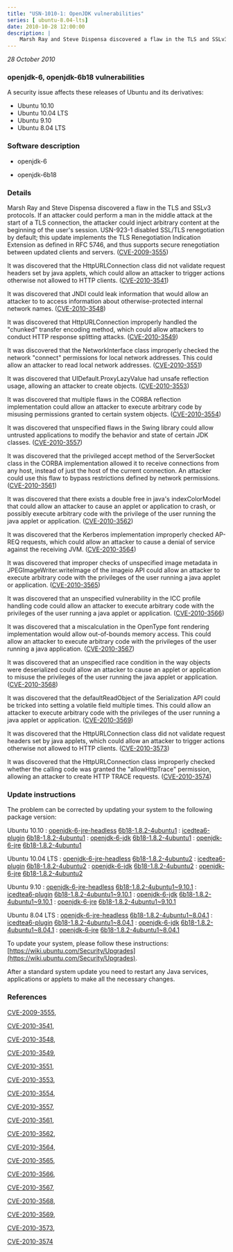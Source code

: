 ```yaml
---
title: "USN-1010-1: OpenJDK vulnerabilities"
series: [ ubuntu-8.04-lts]
date: 2010-10-28 12:00:00
description: |
    Marsh Ray and Steve Dispensa discovered a flaw in the TLS and SSLv3 protocols. If an attacker could perform a man in the middle attack at the start of a TLS connection, the attacker could inject arbitrary content at the beginning of the user&#39;s session. USN-923-1 disabled SSL/TLS renegotiation by default; this update implements the TLS Renegotiation Indication Extension as defined in RFC 5746, and thus supports secure renegotiation between updated clients and servers. ([CVE-2009-3555](http://people.ubuntu.com/~ubuntu-security/cve/CVE-2009-3555))
--- 
```

 
 

*28 October 2010*

### openjdk-6, openjdk-6b18 vulnerabilities

A security issue affects these releases of Ubuntu and its derivatives:

* Ubuntu 10.10
* Ubuntu 10.04 LTS
* Ubuntu 9.10
* Ubuntu 8.04 LTS

### Software description

* openjdk-6 

* openjdk-6b18 

### Details

Marsh Ray and Steve Dispensa discovered a flaw in the TLS and SSLv3 protocols. If an attacker could perform a man in the middle attack at the start of a TLS connection, the attacker could inject arbitrary content at the beginning of the user&#39;s session. USN-923-1 disabled SSL/TLS renegotiation by default; this update implements the TLS Renegotiation Indication Extension as defined in RFC 5746, and thus supports secure renegotiation between updated clients and servers. ([CVE-2009-3555](http://people.ubuntu.com/~ubuntu-security/cve/CVE-2009-3555))

It was discovered that the HttpURLConnection class did not validate request headers set by java applets, which could allow an attacker to trigger actions otherwise not allowed to HTTP clients. ([CVE-2010-3541](http://people.ubuntu.com/~ubuntu-security/cve/CVE-2010-3541))

It was discovered that JNDI could leak information that would allow an attacker to to access information about otherwise-protected internal network names. ([CVE-2010-3548](http://people.ubuntu.com/~ubuntu-security/cve/CVE-2010-3548))

It was discovered that HttpURLConnection improperly handled the &quot;chunked&quot; transfer encoding method, which could allow attackers to conduct HTTP response splitting attacks. ([CVE-2010-3549](http://people.ubuntu.com/~ubuntu-security/cve/CVE-2010-3549))

It was discovered that the NetworkInterface class improperly checked the network &quot;connect&quot; permissions for local network addresses. This could allow an attacker to read local network addresses. ([CVE-2010-3551](http://people.ubuntu.com/~ubuntu-security/cve/CVE-2010-3551))

It was discovered that UIDefault.ProxyLazyValue had unsafe reflection usage, allowing an attacker to create objects. ([CVE-2010-3553](http://people.ubuntu.com/~ubuntu-security/cve/CVE-2010-3553))

It was discovered that multiple flaws in the CORBA reflection implementation could allow an attacker to execute arbitrary code by misusing permissions granted to certain system objects. ([CVE-2010-3554](http://people.ubuntu.com/~ubuntu-security/cve/CVE-2010-3554))

It was discovered that unspecified flaws in the Swing library could allow untrusted applications to modify the behavior and state of certain JDK classes. ([CVE-2010-3557](http://people.ubuntu.com/~ubuntu-security/cve/CVE-2010-3557))

It was discovered that the privileged accept method of the ServerSocket class in the CORBA implementation allowed it to receive connections from any host, instead of just the host of the current connection. An attacker could use this flaw to bypass restrictions defined by network permissions. ([CVE-2010-3561](http://people.ubuntu.com/~ubuntu-security/cve/CVE-2010-3561))

It was discovered that there exists a double free in java&#39;s indexColorModel that could allow an attacker to cause an applet or application to crash, or possibly execute arbitrary code with the privilege of the user running the java applet or application. ([CVE-2010-3562](http://people.ubuntu.com/~ubuntu-security/cve/CVE-2010-3562))

It was discovered that the Kerberos implementation improperly checked AP-REQ requests, which could allow an attacker to cause a denial of service against the receiving JVM. ([CVE-2010-3564](http://people.ubuntu.com/~ubuntu-security/cve/CVE-2010-3564))

It was discovered that improper checks of unspecified image metadata in JPEGImageWriter.writeImage of the imageio API could allow an attacker to execute arbitrary code with the privileges of the user running a java applet or application. ([CVE-2010-3565](http://people.ubuntu.com/~ubuntu-security/cve/CVE-2010-3565))

It was discovered that an unspecified vulnerability in the ICC profile handling code could allow an attacker to execute arbitrary code with the privileges of the user running a java applet or application. ([CVE-2010-3566](http://people.ubuntu.com/~ubuntu-security/cve/CVE-2010-3566))

It was discovered that a miscalculation in the OpenType font rendering implementation would allow out-of-bounds memory access. This could allow an attacker to execute arbitrary code with the privileges of the user running a java application. ([CVE-2010-3567](http://people.ubuntu.com/~ubuntu-security/cve/CVE-2010-3567))

It was discovered that an unspecified race condition in the way objects were deserialized could allow an attacker to cause an applet or application to misuse the privileges of the user running the java applet or application. ([CVE-2010-3568](http://people.ubuntu.com/~ubuntu-security/cve/CVE-2010-3568))

It was discovered that the defaultReadObject of the Serialization API could be tricked into setting a volatile field multiple times. This could allow an attacker to execute arbitrary code with the privileges of the user running a java applet or application. ([CVE-2010-3569](http://people.ubuntu.com/~ubuntu-security/cve/CVE-2010-3569))

It was discovered that the HttpURLConnection class did not validate request headers set by java applets, which could allow an attacker to trigger actions otherwise not allowed to HTTP clients. ([CVE-2010-3573](http://people.ubuntu.com/~ubuntu-security/cve/CVE-2010-3573))

It was discovered that the HttpURLConnection class improperly checked whether the calling code was granted the &quot;allowHttpTrace&quot; permission, allowing an attacker to create HTTP TRACE requests. ([CVE-2010-3574](http://people.ubuntu.com/~ubuntu-security/cve/CVE-2010-3574)) 

### Update instructions

The problem can be corrected by updating your system to the following package version:

Ubuntu 10.10
 : [openjdk-6-jre-headless](https://launchpad.net/ubuntu/+source/openjdk-6b18) <span> [6b18-1.8.2-4ubuntu1](https://launchpad.net/ubuntu/+source/openjdk-6b18/6b18-1.8.2-4ubuntu1) </span> 
 : [icedtea6-plugin](https://launchpad.net/ubuntu/+source/openjdk-6b18) <span> [6b18-1.8.2-4ubuntu1](https://launchpad.net/ubuntu/+source/openjdk-6b18/6b18-1.8.2-4ubuntu1) </span> 
 : [openjdk-6-jdk](https://launchpad.net/ubuntu/+source/openjdk-6b18) <span> [6b18-1.8.2-4ubuntu1](https://launchpad.net/ubuntu/+source/openjdk-6b18/6b18-1.8.2-4ubuntu1) </span> 
 : [openjdk-6-jre](https://launchpad.net/ubuntu/+source/openjdk-6b18) <span> [6b18-1.8.2-4ubuntu1](https://launchpad.net/ubuntu/+source/openjdk-6b18/6b18-1.8.2-4ubuntu1) </span> 

Ubuntu 10.04 LTS
 : [openjdk-6-jre-headless](https://launchpad.net/ubuntu/+source/openjdk-6) <span> [6b18-1.8.2-4ubuntu2](https://launchpad.net/ubuntu/+source/openjdk-6/6b18-1.8.2-4ubuntu2) </span> 
 : [icedtea6-plugin](https://launchpad.net/ubuntu/+source/openjdk-6) <span> [6b18-1.8.2-4ubuntu2](https://launchpad.net/ubuntu/+source/openjdk-6/6b18-1.8.2-4ubuntu2) </span> 
 : [openjdk-6-jdk](https://launchpad.net/ubuntu/+source/openjdk-6) <span> [6b18-1.8.2-4ubuntu2](https://launchpad.net/ubuntu/+source/openjdk-6/6b18-1.8.2-4ubuntu2) </span> 
 : [openjdk-6-jre](https://launchpad.net/ubuntu/+source/openjdk-6) <span> [6b18-1.8.2-4ubuntu2](https://launchpad.net/ubuntu/+source/openjdk-6/6b18-1.8.2-4ubuntu2) </span> 

Ubuntu 9.10
 : [openjdk-6-jre-headless](https://launchpad.net/ubuntu/+source/openjdk-6) <span> [6b18-1.8.2-4ubuntu1~9.10.1](https://launchpad.net/ubuntu/+source/openjdk-6/6b18-1.8.2-4ubuntu1~9.10.1) </span> 
 : [icedtea6-plugin](https://launchpad.net/ubuntu/+source/openjdk-6) <span> [6b18-1.8.2-4ubuntu1~9.10.1](https://launchpad.net/ubuntu/+source/openjdk-6/6b18-1.8.2-4ubuntu1~9.10.1) </span> 
 : [openjdk-6-jdk](https://launchpad.net/ubuntu/+source/openjdk-6) <span> [6b18-1.8.2-4ubuntu1~9.10.1](https://launchpad.net/ubuntu/+source/openjdk-6/6b18-1.8.2-4ubuntu1~9.10.1) </span> 
 : [openjdk-6-jre](https://launchpad.net/ubuntu/+source/openjdk-6) <span> [6b18-1.8.2-4ubuntu1~9.10.1](https://launchpad.net/ubuntu/+source/openjdk-6/6b18-1.8.2-4ubuntu1~9.10.1) </span> 

Ubuntu 8.04 LTS
 : [openjdk-6-jre-headless](https://launchpad.net/ubuntu/+source/openjdk-6) <span> [6b18-1.8.2-4ubuntu1~8.04.1](https://launchpad.net/ubuntu/+source/openjdk-6/6b18-1.8.2-4ubuntu1~8.04.1) </span> 
 : [icedtea6-plugin](https://launchpad.net/ubuntu/+source/openjdk-6) <span> [6b18-1.8.2-4ubuntu1~8.04.1](https://launchpad.net/ubuntu/+source/openjdk-6/6b18-1.8.2-4ubuntu1~8.04.1) </span> 
 : [openjdk-6-jdk](https://launchpad.net/ubuntu/+source/openjdk-6) <span> [6b18-1.8.2-4ubuntu1~8.04.1](https://launchpad.net/ubuntu/+source/openjdk-6/6b18-1.8.2-4ubuntu1~8.04.1) </span> 
 : [openjdk-6-jre](https://launchpad.net/ubuntu/+source/openjdk-6) <span> [6b18-1.8.2-4ubuntu1~8.04.1](https://launchpad.net/ubuntu/+source/openjdk-6/6b18-1.8.2-4ubuntu1~8.04.1) </span> 

To update your system, please follow these instructions: [https://wiki.ubuntu.com/Security/Upgrades](https://wiki.ubuntu.com/Security/Upgrades).

After a standard system update you need to restart any Java services, applications or applets to make all the necessary changes. 

### References

 
 [CVE-2009-3555](http://people.ubuntu.com/~ubuntu-security/cve/CVE-2009-3555), 

 [CVE-2010-3541](http://people.ubuntu.com/~ubuntu-security/cve/CVE-2010-3541), 

 [CVE-2010-3548](http://people.ubuntu.com/~ubuntu-security/cve/CVE-2010-3548), 

 [CVE-2010-3549](http://people.ubuntu.com/~ubuntu-security/cve/CVE-2010-3549), 

 [CVE-2010-3551](http://people.ubuntu.com/~ubuntu-security/cve/CVE-2010-3551), 

 [CVE-2010-3553](http://people.ubuntu.com/~ubuntu-security/cve/CVE-2010-3553), 

 [CVE-2010-3554](http://people.ubuntu.com/~ubuntu-security/cve/CVE-2010-3554), 

 [CVE-2010-3557](http://people.ubuntu.com/~ubuntu-security/cve/CVE-2010-3557), 

 [CVE-2010-3561](http://people.ubuntu.com/~ubuntu-security/cve/CVE-2010-3561), 

 [CVE-2010-3562](http://people.ubuntu.com/~ubuntu-security/cve/CVE-2010-3562), 

 [CVE-2010-3564](http://people.ubuntu.com/~ubuntu-security/cve/CVE-2010-3564), 

 [CVE-2010-3565](http://people.ubuntu.com/~ubuntu-security/cve/CVE-2010-3565), 

 [CVE-2010-3566](http://people.ubuntu.com/~ubuntu-security/cve/CVE-2010-3566), 

 [CVE-2010-3567](http://people.ubuntu.com/~ubuntu-security/cve/CVE-2010-3567), 

 [CVE-2010-3568](http://people.ubuntu.com/~ubuntu-security/cve/CVE-2010-3568), 

 [CVE-2010-3569](http://people.ubuntu.com/~ubuntu-security/cve/CVE-2010-3569), 

 [CVE-2010-3573](http://people.ubuntu.com/~ubuntu-security/cve/CVE-2010-3573), 

 [CVE-2010-3574](http://people.ubuntu.com/~ubuntu-security/cve/CVE-2010-3574)
 

